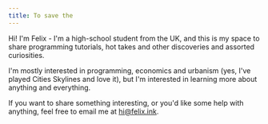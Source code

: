 ```yaml
---
title: To save the  
---
```


Hi! I'm Felix - I'm a high-school student from the UK, and this is my space to share programming tutorials, hot takes and other discoveries and assorted curiosities. 

I'm mostly interested in programming, economics and urbanism (yes, I've played Cities Skylines and love it), but I'm interested in learning more about anything and everything.

If you want to share something interesting, or you'd like some help with anything, feel free to email me at hi@felix.ink.
